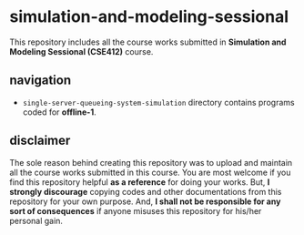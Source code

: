 # simulation-and-modeling-sessional  

This repository includes all the course works submitted in **Simulation and Modeling Sessional (CSE412)** course.  



## navigation  

- `single-server-queueing-system-simulation` directory contains programs coded for **offline-1**.  



## disclaimer  

The sole reason behind creating this repository was to upload and maintain all the course works submitted in this course. You are most welcome if you find this repository helpful **as a reference** for doing your works. But, **I strongly discourage** copying codes and other documentations from this repository for your own purpose. And, **I shall not be responsible for any sort of consequences** if anyone misuses this repository for his/her personal gain.  

